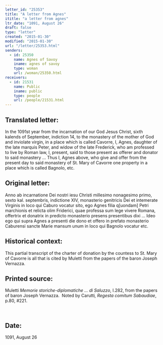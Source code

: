 ```yaml
---
letter_id: "25353"
title: "A letter from Agnes"
ititle: "a letter from agnes"
ltr_date: "1091, August 26"
draft: false
type: "letter"
created: "2015-01-30"
modified: "2015-01-30"
url: "/letter/25353.html"
senders:
  - id: 25350
    name: Agnes of Savoy
    iname: agnes of savoy
    type: woman
    url: /woman/25350.html
receivers:
  - id: 21531
    name: Public
    iname: public
    type: people
    url: /people/21531.html
---
```

<h2> Translated letter:</h2><p>In the 1091st year from the incarnation of our God Jesus Christ, sixth kalends of September, indiction 14, to the monastery of the mother of God and inviolate virgin, in a place which is called Cavorre, I, Agnes, daughter of the late marquis Peter, and widow of the late Frederick, who am professed to live by Roman law, I, present, said to those present as offerer and donator to said monastery ... Thus I, Agnes above, who give and offer from the present day to said monastery of St. Mary of Cavorre one property in a place which is called Bagnolo, etc.</p><h2 class="mt-4"> Original letter:</h2><p>Anno ab incarnatione Dei nostri iesu Christi millesimo nonagesimo primo, sexto kal. septembris, indictione XIV, monasterio genitricis Dei et intemerate Virginis in loco qui Caburo vocatur sito, ego Agnes filia q[uondam] Petri marchionis et relicta olim Friderici, quae professa sum lege vivere Romana, offertrix et donatrix in predicto monasterio presens presentibus dixi ... Ideo ego qui supra Agnes a presenti die dono et offero in prefato monasterio Caburensi sancte Marie mansum unum in loco qui Bagnolo vocatur etc.</p><h2 class="mt-4"> Historical context:</h2><p>This partial transcript of the charter of donation by the countess to St. Mary of Cavorre is all that is cited by Muletti from the papers of the baron Joseph Vernazza.</p><h2 class="mt-4"> Printed source:</h2><p>Muletti <i>Memorie storiche-diplomatiche ... di Saluzzo</i>, I.282, from the papers of baron Joseph Vernazza. &nbsp;Noted by Carutti<i>, Regesta comitum Sabaudiae</i>, p.80, #221.</p><p>&nbsp;</p><h2 class="mt-4"> Date:</h2>1091, August 26
